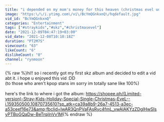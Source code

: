 ```yaml
---
title: "i depended on my mom's money for this heaven (christmas evel unboxing)"
image: "https:\/\/i.ytimg.com\/vi\/BcYmQGnkxnQ\/hqdefault.jpg"
vid_id: "BcYmQGnkxnQ"
categories: "Entertainment"
tags: ["#straykids","#skz","#christmasevel"]
date: "2021-12-09T04:47:19+03:00"
vid_date: "2021-12-08T10:10:18Z"
duration: "PT2M7S"
viewcount: "63"
likeCount: "6"
dislikeCount: "0"
channel: "rynmoon"
---
```

{% raw %}hi!! so i recently got my first skz album and decided to edit a vid abt it. i hope u enjoyed this vid :DD<br />(to those who aren't kpop stans im sorry im totally sane like 100%)<br /><br />here's the link to where i got the album: <a rel="nofollow" target="blank" href="https://shopee.ph/(Limited-version)-Stray-Kids-Holiday-Special-Single-Christmas-EveL--i.159350500.10870735610?sp_atk=ca39a8b9-26a7-4513-a3ec-a53ceef16e73&amp;fbclid=IwAR3QnPVaFAsRyc4fmL_vwAlAKYzZDglHwSIsyPTBoGQaDw-BeTrqilnVv1M">https://shopee.ph/(Limited-version)-Stray-Kids-Holiday-Special-Single-Christmas-EveL--i.159350500.10870735610?sp_atk=ca39a8b9-26a7-4513-a3ec-a53ceef16e73&amp;fbclid=IwAR3QnPVaFAsRyc4fmL_vwAlAKYzZDglHwSIsyPTBoGQaDw-BeTrqilnVv1M</a>{% endraw %}
